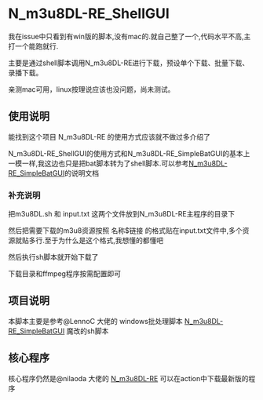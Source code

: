 # N_m3u8DL-RE_ShellGUI
我在issue中只看到有win版的脚本,没有mac的.就自己整了一个,代码水平不高,主打一个能跑就行.

主要是通过shell脚本调用N_m3u8DL-RE进行下载，预设单个下载、批量下载、录播下载。

亲测mac可用，linux按理说应该也没问题，尚未测试。


## 使用说明
能找到这个项目 N_m3u8DL-RE 的使用方式应该就不做过多介绍了

N_m3u8DL-RE_ShellGUI的使用方式和N_m3u8DL-RE_SimpleBatGUI的基本上一模一样,我这边也只是把bat脚本转为了shell脚本.可以参考[N_m3u8DL-RE_SimpleBatGUI](https://github.com/LennoC/N_m3u8DL-RE_SimpleBatGUI)的说明文档

### 补充说明
把m3u8DL.sh 和 input.txt 这两个文件放到N_m3u8DL-RE主程序的目录下

然后把需要下载的m3u8资源按照 名称$链接 的格式贴在input.txt文件中,多个资源就贴多行.至于为什么是这个格式,我想懂的都懂吧

然后执行sh脚本就开始下载了

下载目录和ffmpeg程序按需配置即可

## 项目说明
本脚本主要是参考@LennoC 大佬的 windows批处理脚本 [N_m3u8DL-RE_SimpleBatGUI](https://github.com/LennoC/N_m3u8DL-RE_SimpleBatGUI) 魔改的sh脚本


## 核心程序
核心程序仍然是@nilaoda 大佬的 [N_m3u8DL-RE](https://github.com/nilaoda/N_m3u8DL-RE) 可以在action中下载最新版的程序
